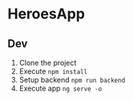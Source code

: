# HeroesApp

## Dev

1. Clone the project
2. Execute ```npm install```
3. Setup backend ```npm run backend```
4. Execute app ```ng serve -o```

